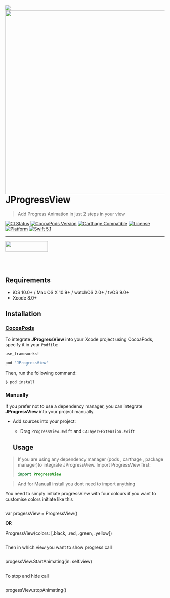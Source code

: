 <img src="https://github.com/jwd-ali/TidalTestProject/blob/master/images/header/header.png">
<img align="right" src="https://github.com/jwd-ali/ProgressView/blob/master/Images/ezgif.com-video-to-gif-29.gif"  height = "580"/>

# JProgressView
> Add Progress Animation in just 2 steps in your view

[![CI Status](https://travis-ci.org/jwd-ali/RingPieChart.svg)](https://travis-ci.org/jwd-ali/RingPieChart)
[![CocoaPods Version](https://img.shields.io/cocoapods/v/Drag3DRotateCard.svg?style=flat)](https://cocoapods.org/pods/Drag3DRotateCard)
[![Carthage Compatible](https://img.shields.io/badge/Carthage-compatible-0473B3.svg?style=flat)](https://github.com/Carthage/Carthage)
[![License](https://img.shields.io/cocoapods/l/RingPieChart.svg?style=flat)](https://cocoapods.org/pods/Drag3DRotateCard)
[![Platform](https://img.shields.io/cocoapods/p/RingPieChart.svg?style=flat)](https://cocoapods.org/pods/Drag3DRotateCard)
[![Swift 5.1](https://img.shields.io/badge/swift-5.1-orange)](https://swift.org)


___

<p> 
  

<a href="https://www.linkedin.com/in/jawad-ali-3804ab24/"><img src="https://i.imgur.com/vGjsQPt.png" width="134" height="34"></a>  

</br></br>


## Requirements

- iOS 10.0+ / Mac OS X 10.9+ / watchOS 2.0+ / tvOS 9.0+
- Xcode 8.0+


## Installation

### [CocoaPods](http://cocoapods.org)

To integrate **JProgressView** into your Xcode project using CocoaPods, specify it in your `Podfile`:

```ruby
use_frameworks!

pod 'JProgressView'
```

Then, run the following command:

```bash
$ pod install
```

### Manually

If you prefer not to use a dependency manager, you can integrate **JProgressView** into your project manually.

- Add sources into your project:
  - Drag `ProgressView.swift` and `CALayer+Extension.swift`

  ## Usage
  
> If you are using any dependency manager (pods , carthage , package manager)to integrate JProgressView. Import ProgressView first:
> ```swift
> import ProgressView
> ```

> And for Manuall install you dont need to import anything 


You need to simply initiate progressView with four colours if you want to customise colors  initiate  like this

> ```swift
var progessView = ProgressView() 

**OR**

ProgressView(colors: [.black, .red, .green, .yellow])
> ```

Then in which view you want to show progress call

> ```swift
progessView.StartAnimating(in: self.view)
> ```

To stop and hide call

> ```swift
 progessView.stopAnimating()
> ```
